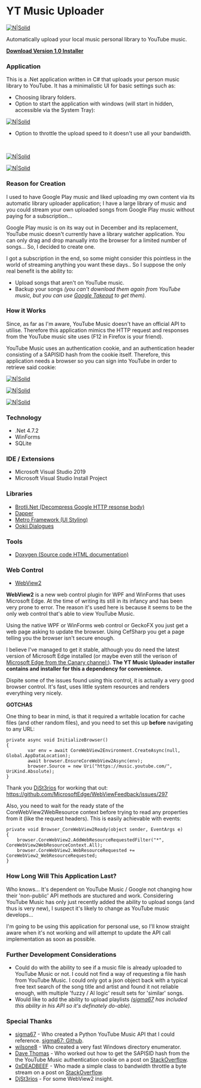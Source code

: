 # YT Music Uploader

[![N|Solid](https://portfolio.jb-net.co.uk/shared/yt_logo-64.png)](https://github.com/jamesbrindle/YTMusicUploader)
&nbsp;

Automatically upload your local music personal library to YouTube music.
&nbsp;
&nbsp;

**[Download Version 1.0 Installer](https://github.com/jamesbrindle/YTMusicUploader/releases/tag/v1.0)**
&nbsp;
&nbsp;

### Application

This is a .Net application written in C# that uploads your person music library to YouTube. It has a minimalistic UI for basic settings such as:

- Choosing library folders.
- Option to start the application with windows (will start in hidden, accessible via the System Tray):

[![N|Solid](https://portfolio.jb-net.co.uk/shared/ytmusicuploader-sc2.png)](https://github.com/jamesbrindle/YTMusicUploader)

- Option to throttle the upload speed to it doesn't use all your bandwidth.

&nbsp;

[![N|Solid](https://portfolio.jb-net.co.uk/shared/ytmusicuploader-sc1.png)](https://github.com/jamesbrindle/YTMusicUploader)

[![N|Solid](https://portfolio.jb-net.co.uk/shared/ytmusicuploader-sc6.png)](https://github.com/jamesbrindle/YTMusicUploader)
&nbsp;
&nbsp;

### Reason for Creation

I used to have Google Play music and liked uploading my own content via its automatic library uploader application; I have a large library of music and you could stream your own uploaded songs from Google Play music without paying for a subscription...

Google Play music is on its way out in December and its replacement, YouTube music doesn't currently have a library watcher application. You can only drag and drop manually into the browser for a limited number of songs... So, I decided to create one.

I got a subscription in the end, so some might consider this pointless in the world of streaming anything you want these days.. So I suppose the only real benefit is the ability to:

- Upload songs that aren't on YouTube music.
- Backup your songs *(you can't download them again from YouTube music, but you can use [Google Takeout](https://takeout.google.com/settings/takeout?pli=1) to get them).*
&nbsp;
&nbsp;

### How it Works

Since, as far as I'm aware, YouTube Music doesn't have an official API to utilise. Therefore this application mimics the HTTP request and responses from the YouTube music site uses (F12 in Firefox is your friend).

YouTube Music uses an authentication cookie, and an authentication header consisting of a SAPISID hash from the cookie itself. Therefore, this application needs a browser so you can sign into YouTube in order to retrieve said cookie:
&nbsp;

[![N|Solid](https://portfolio.jb-net.co.uk/shared/ytmusicuploader-sc3.png)](https://github.com/jamesbrindle/YTMusicUploader)

[![N|Solid](https://portfolio.jb-net.co.uk/shared/ytmusicuploader-sc4.png)](https://github.com/jamesbrindle/YTMusicUploader)

[![N|Solid](https://portfolio.jb-net.co.uk/shared/ytmusicuploader-sc5.png)](https://github.com/jamesbrindle/YTMusicUploader)
&nbsp;

### Technology

- .Net 4.7.2
- WinForms
- SQLite
&nbsp;
&nbsp;

### IDE / Extensions

- Microsoft Visual Studio 2019
- Microsoft Visual Studio Install Project
&nbsp;
&nbsp;

### Libraries

- [Brotli.Net (Decompress Google HTTP resonse body)](https://www.nuget.org/packages/Brotli.NET) 
- [Dapper](https://github.com/StackExchange/Dapper) 
- [Metro Framework (UI Styling)](https://github.com/dennismagno/metroframework-modern-ui) 
- [Ookii Dialogues](http://www.ookii.org/software/dialogs)
&nbsp;
&nbsp;

### Tools

- [Doxygen (Source code HTML documentation)](https://www.doxygen.nl/index.html)
&nbsp;
&nbsp;

### Web Control

- [WebView2](https://docs.microsoft.com/en-us/microsoft-edge/webview2/)
&nbsp;

**WebView2** is a new web control plugin for WPF and WinForms that uses Microsoft Edge. At the time of writing its still in its infancy and has been very prone to error. The reason it's used here is because it seems to be the only web control that's able to view YouTube Music.

Using the native WPF or WinForms web control or GeckoFX you just get a web page asking to update the browser. Using CefSharp you get a page telling you the browser isn't secure enough.

I believe I've managed to get it stable, although you do need the latest version of Microsoft Edge installed (or maybe even still the verison of [Microsoft Edge from the Canary channel:](https://www.microsoftedgeinsider.com/en-us/download)). **The YT Music Uploader installer contains and installer for this a dependency for convenience.**

Dispite some of the issues found using this control, it is actually a very good browser control. It's fast, uses little system resources and renders everything very nicely.
&nbsp;
&nbsp;

**GOTCHAS**
&nbsp;

One thing to bear in mind, is that it required a writable location for cache files (and other random files), and you need to set this up **before** navigating to any URL:
&nbsp;

```
private async void InitializeBrowser()
{
        var env = await CoreWebView2Environment.CreateAsync(null, Global.AppDataLocation);
        await browser.EnsureCoreWebView2Async(env);
        browser.Source = new Uri("https://music.youtube.com/", UriKind.Absolute);
}
```

Thank you [DjSt3rios](https://github.com/DjSt3rios) for working that out: https://github.com/MicrosoftEdge/WebViewFeedback/issues/297

Also, you need to wait for the ready state of the CoreWebView2WebResource context before trying to read any properties from it (like the request headers). This is easily achievable with events:
&nbsp;

```
private void Browser_CoreWebView2Ready(object sender, EventArgs e)
{
    browser.CoreWebView2.AddWebResourceRequestedFilter("*", CoreWebView2WebResourceContext.All);
    browser.CoreWebView2.WebResourceRequested += CoreWebView2_WebResourceRequested;
}
```

### How Long Will This Application Last?

Who knows... It's dependent on YouTube Music / Google not changing how their 'non-public' API methods are stuctured and work. Considering YouTube Music has only just recently added the ability to upload songs (and thus is very new), I suspect it's likely to change as YouTube music develops...

I'm going to be using this application for personal use, so I'll know straight aware when it's not working and will attempt to update the API call implementation as soon as possible.
&nbsp;
&nbsp;

### Further Development Considerations

- Could do with the ability to see if a music file is already uploaded to YouTube Music or not. I could not find a way of requesting a file hash from YouTube Music. I could only got a json object back with a typical free text search of the song title and artist and found it not reliable enough, with multiple 'fuzzy / AI logic' result sets for 'similar' songs.
- Would like to add the ability to upload playlists *([sigma67](https://ytmusicapi.readthedocs.io/en/latest/) has included this ability in his API so it's definately do-able).*
&nbsp;
&nbsp;

### Special Thanks

- [sigma67](https://ytmusicapi.readthedocs.io/en/latest/) - Who created a Python YouTube Music API that I could reference. [sigma67: Github](https://github.com/sigma67/ytmusicapi).
- [wilsone8](https://www.codeproject.com/Articles/38959/A-Faster-Directory-Enumerator) - Who created a very fast Windows directory enumerator.
- [Dave Thomas](https://stackoverflow.com/users/984724/dave-thomas) - Who worked out how to get the SAPISID hash from the the YouTube Music authentication cookie on a post on [StackOverflow](https://stackoverflow.com/a/32065323/5726546).
- [0xDEADBEEF](https://stackoverflow.com/users/909365/0xdeadbeef) - Who made a simple class to bandwidth throttle a byte stream on a post on [StackOverflow](https://stackoverflow.com/questions/371032/bandwidth-throttling-in-c-sharp).
- [DjSt3rios](https://github.com/DjSt3rios) - For some WebView2 insight.



